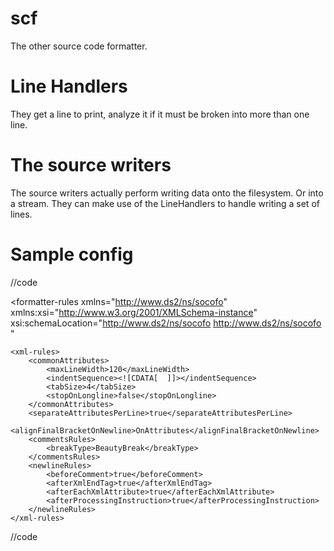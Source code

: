 scf
===

The other source code formatter.

Line Handlers
=============

They get a line to print, analyze it if it must be broken into more than one line.

The source writers
==================

The source writers actually perform writing data onto the filesystem. Or into a stream. They can make use
of the LineHandlers to handle writing a set of lines.

Sample config
=============

//code
<?xml version="1.0" encoding="utf-8"?>
<formatter-rules
	xmlns="http://www.ds2/ns/socofo"
	xmlns:xsi="http://www.w3.org/2001/XMLSchema-instance"
	xsi:schemaLocation="http://www.ds2/ns/socofo http://www.ds2/ns/socofo "
>
	<xml-rules>
		<commonAttributes>
			<maxLineWidth>120</maxLineWidth>
			<indentSequence><![CDATA[  ]]></indentSequence>
			<tabSize>4</tabSize>
			<stopOnLongline>false</stopOnLongline>
		</commonAttributes>
		<separateAttributesPerLine>true</separateAttributesPerLine>
		<alignFinalBracketOnNewline>OnAttributes</alignFinalBracketOnNewline>
		<commentsRules>
			<breakType>BeautyBreak</breakType>
		</commentsRules>
		<newlineRules>
			<beforeComment>true</beforeComment>
			<afterXmlEndTag>true</afterXmlEndTag>
			<afterEachXmlAttribute>true</afterEachXmlAttribute>
			<afterProcessingInstruction>true</afterProcessingInstruction>
		</newlineRules>
	</xml-rules>
</formatter-rules>
//code
